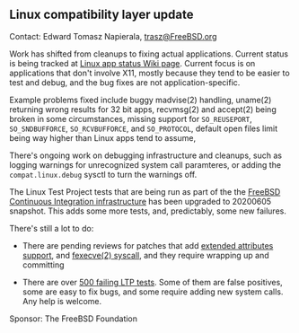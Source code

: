 ## Linux compatibility layer update ##

Contact: Edward Tomasz Napierala, <trasz@FreeBSD.org>

Work has shifted from cleanups to fixing actual applications.
Current status is being tracked at
[Linux app status Wiki page](https://wiki.freebsd.org/LinuxApps).
Current focus is on applications that don't involve X11, mostly
because they tend to be easier to test and debug, and the bug fixes
are not application-specific.

Example problems fixed include buggy madvise(2) handling, uname(2)
returning wrong results for 32 bit apps, recvmsg(2) and accept(2) being
broken in some circumstances, missing support for `SO_REUSEPORT`,
`SO_SNDBUFFORCE`, `SO_RCVBUFFORCE`, and `SO_PROTOCOL`, default open files
limit being way higher than Linux apps tend to assume, 

There's ongoing work on debugging infrastructure and cleanups, such as
logging warnings for unrecognized system call paramteres, or adding the
`compat.linux.debug` sysctl to turn the warnings off.

The Linux Test Project tests that are being run as part of the
the [FreeBSD Continuous Integration infrastructure](https://ci.FreeBSD.org)
has been upgraded to 20200605 snapshot.  This adds some more tests,
and, predictably, some new failures.

There's still a lot to do:

 - There are pending reviews for patches that add
   [extended attributes support](https://reviews.freebsd.org/D13209),
   and [fexecve(2) syscall](https://reviews.freebsd.org/D10275), and
   they require wrapping up and committing

 - There are over [500 failing LTP tests](https://ci.freebsd.org/job/FreeBSD-head-amd64-test_ltp/).
   Some of them are false positives, some are easy to fix bugs, and some require adding
   new system calls.  Any help is welcome.

Sponsor: The FreeBSD Foundation
